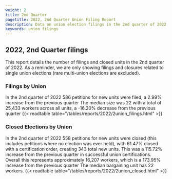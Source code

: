 ```yaml
---
weight: 2
title: 2nd Quarter
pagetitle: 2022, 2nd Quarter Union Filing Report
description: Data on union election filings in the 2nd quarter of 2022
keywords: union filings
---
```


## 2022, 2nd Quarter filings

This report details the number of filings and closed units in the 2nd quarter of 2022. As a reminder, we are only showing filings and closures related to single union elections (rare multi-union elections are excluded).

### Filings by Union
In the 2nd quarter of 2022 586 petitions for new units were filed, a 2.99% increase from the previous quarter The median size was 22 with a total of 25,433 workers across all units, a -16.20% decrease from the previous quarter
{{< readtable table="/tables/reports/2022/2union_filings.html" >}}

### Closed Elections by Union
In the 2nd quarter of 2022 558 petitions for new units were closed (this includes petitions where no election was ever held), with 61.47% closed with a certification order, creating 343 total new units. This was a 115.72% increase from the previous quarter in successful union certifications. Overall this represents approximately 16,207 workers, which is a 173.95% increase from the previous quarter The median bargaining unit has 22 workers.
{{< readtable table="/tables/reports/2022/2union_closed.html" >}}
